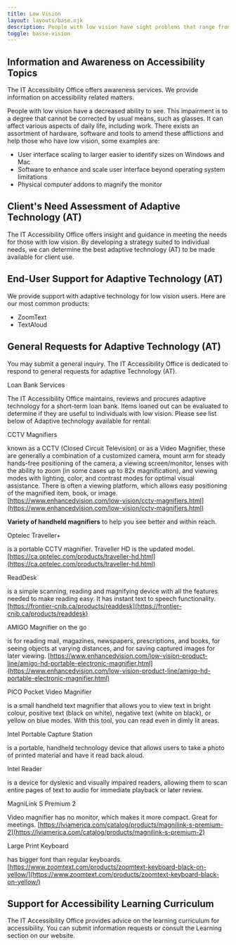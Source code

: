 ```yaml
---
title: Low Vision
layout: layouts/base.njk
description: People with low vision have sight problems that range from slightly reduced visual acuity to close to total blindness. This may require changes to their desktop area or add-on equipment that helps magnify the images on the screen.
toggle: basse-vision
---
```


## Information and Awareness on Accessibility Topics

The IT Accessibility Office offers awareness services. We provide information on accessibility related matters.

People with low vision have a decreased ability to see. This impairment is to a degree that cannot be corrected by usual means, such as glasses. It can affect various aspects of daily life, including work. There exists an assortment of hardware, software and tools to amend these afflictions and help those who have low vision, some examples are:

- User interface scaling to larger easier to identify sizes on Windows and Mac
- Software to enhance and scale user interface beyond operating system limitations
- Physical computer addons to magnify the monitor

## Client's Need Assessment of Adaptive Technology (AT)

The IT Accessibility Office offers insight and guidance in meeting the needs for those with low vision. By developing a strategy suited to individual needs, we can determine the best adaptive technology (AT) to be made available for client use.

## End-User Support for Adaptive Technology (AT)

We provide support with adaptive technology for low vision users. Here are our most common products:

- ZoomText
- TextAloud

## General Requests for Adaptive Technology (AT)

You may submit a general inquiry. The IT Accessibility Office is dedicated to respond to general requests for adaptive Technology (AT).

Loan Bank Services

The IT Accessibility Office maintains, reviews and procures adaptive technology for a short-term loan bank. Items loaned out can be evaluated to determine if they are useful to individuals with low vision. Please see list below of Adaptive technology available for rental:

CCTV Magnifiers

known as a CCTV (Closed Circuit Television) or as a Video Magnifier, these are generally a combination of a customized camera, mount arm for steady hands-free positioning of the camera, a viewing screen/monitor, lenses with the ability to zoom (in some cases up to 82x magnification), and viewing modes with lighting, color, and contrast modes for optimal visual assistance. There is often a viewing platform, which allows easy positioning of the magnified item, book, or image. [https://www.enhancedvision.com/low-vision/cctv-magnifiers.html](https://www.enhancedvision.com/low-vision/cctv-magnifiers.html)

**Variety of handheld magnifiers** to help you see better and within reach.

Optelec Traveller+

is a portable CCTV magnifier. Traveller HD is the updated model. [https://ca.optelec.com/products/traveller-hd.html](https://ca.optelec.com/products/traveller-hd.html)

ReadDesk

is a simple scanning, reading and magnifying device with all the features needed to make reading easy. It has instant text to speech functionality. [https://frontier-cnib.ca/products/readdesk](https://frontier-cnib.ca/products/readdesk)

AMIGO Magnifier on the go

is for reading mail, magazines, newspapers, prescriptions, and books, for seeing objects at varying distances, and for saving captured images for later viewing. [https://www.enhancedvision.com/low-vision-product-line/amigo-hd-portable-electronic-magnifier.html](https://www.enhancedvision.com/low-vision-product-line/amigo-hd-portable-electronic-magnifier.html)

PICO Pocket Video Magnifier

is a small handheld text magnifier that allows you to view text in bright colour, positive text (black on white), negative text (white on black), or yellow on blue modes. With this tool, you can read even in dimly lit areas.

Intel Portable Capture Station

is a portable, handheld technology device that allows users to take a photo of printed material and have it read back aloud.

Intel Reader

is a device for dyslexic and visually impaired readers, allowing them to scan entire pages of text to audio for immediate playback or later review.

MagniLink S Premium 2

Video magnifier has no monitor, which makes it more compact. Great for meetings. [https://lviamerica.com/catalog/products/magnilink-s-premium-2](https://lviamerica.com/catalog/products/magnilink-s-premium-2)

Large Print Keyboard

has bigger font than regular keyboards. [https://www.zoomtext.com/products/zoomtext-keyboard-black-on-yellow/](https://www.zoomtext.com/products/zoomtext-keyboard-black-on-yellow/)

## Support for Accessibility Learning Curriculum

The IT Accessibility Office provides advice on the learning curriculum for accessibility. You can submit information requests or consult the Learning section on our website.
